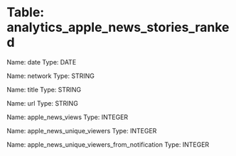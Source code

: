 Table: analytics_apple_news_stories_ranked
==========================================

Name: date
Type: DATE

Name: network
Type: STRING

Name: title
Type: STRING

Name: url
Type: STRING

Name: apple_news_views
Type: INTEGER

Name: apple_news_unique_viewers
Type: INTEGER

Name: apple_news_unique_viewers_from_notification
Type: INTEGER

